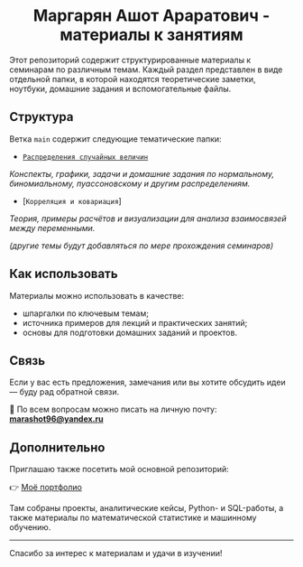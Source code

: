 # <div align='center'> Маргарян Ашот Араратович - материалы к занятиям </div>

Этот репозиторий содержит структурированные материалы к семинарам по различным темам. Каждый раздел представлен в виде отдельной папки, в которой находятся теоретические заметки, ноутбуки, домашние задания и вспомогательные файлы.

## Структура

Ветка `main` содержит следующие тематические папки:

- [`Распределения случайных величин`](/D%26D/Navigator.md)
  
*Конспекты, графики, задачи и домашние задания по нормальному, биномиальному, пуассоновскому и другим распределениям.*

- [`Корреляция и ковариация`]
  
*Теория, примеры расчётов и визуализации для анализа взаимосвязей между переменными.*

*(другие темы будут добавляться по мере прохождения семинаров)*

## Как использовать

Материалы можно использовать в качестве:

- шпаргалки по ключевым темам;
- источника примеров для лекций и практических занятий;
- основы для подготовки домашних заданий и проектов.

## Связь

Если у вас есть предложения, замечания или вы хотите обсудить идеи — буду рад обратной связи.

📩 По всем вопросам можно писать на личную почту: **marashot96@yandex.ru**

## Дополнительно

Приглашаю также посетить мой основной репозиторий:

👉 [Моё портфолио](https://github.com/marashot96/portfolio/blob/main/README.md)

Там собраны проекты, аналитические кейсы, Python- и SQL-работы, а также материалы по математической статистике и машинному обучению.

---

Спасибо за интерес к материалам и удачи в изучении!

